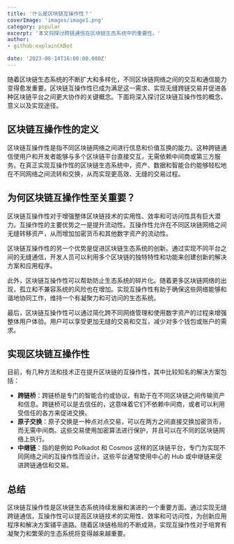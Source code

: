 ```yaml
---
title: '什么是区块链互操作性？'
coverImage: 'images/image1.png'
category: popular
excerpt: '本文将探讨跨链通信在区块链生态系统中的重要性。'
author: 
- github:explainCKBot

date: '2023-08-14T16:00:00.000Z'
---
```


随着区块链生态系统的不断扩大和多样化，不同区块链网络之间的交互和通信能力变得愈发重要。区块链互操作性已成为满足这一需求、实现无缝跨链交易并促进各种区块链平台之间更大协作的关键概念。下面将深入探讨区块链互操作性的概念、意义以及实现途径。




## 区块链互操作性的定义

区块链互操作性是指不同区块链网络之间进行信息和价值互换的能力。这种跨链通信使用户和开发者能够与多个区块链平台直接交互，无需依赖中间商或第三方服务。在真正实现互操作性的区块链生态系统中，资产、数据和智能合约能够轻松地在不同网络之间流转和交换，从而实现更高效、无缝的交易过程。



## 为何区块链互操作性至关重要？

区块链互操作性对于增强整体区块链技术的实用性、效率和可访问性具有巨大潜力。互操作性的主要优势之一是提升流动性。互操作性允许在不同区块链网络之间无缝转移资产，从而增加加密货币和其他数字资产的流动性。

区块链互操作性的另一个优势是促进区块链生态系统的创新。通过实现不同平台之间的无缝通信，开发人员可以利用多个区块链的独特特性和功能来创建创新的解决方案和应用程序。

此外，区块链互操作性可以帮助防止生态系统的碎片化。随着更多区块链网络的出现，孤立和不兼容系统的风险也在增加。实现互操作性有助于确保这些网络能够和谐地协同工作，维持一个有凝聚力和可访问的生态系统。

最后，区块链互操作性可以通过简化跨不同网络管理和使用数字资产的过程来增强整体用户体验。用户可以享受更加无缝的交易和交互，减少对多个钱包或账户的需求。




## 实现区块链互操作性

目前，有几种方法和技术正在提升区块链的互操作性，其中比较知名的解决方案包括：

- **跨链桥**：跨链桥是专门的智能合约或协议，有助于在不同区块链之间传输资产和信息。跨链桥可以是去信任的，这意味着它们不依赖中间商，或者可以利用受信任的各方来促进交换。
- **原子交换**：原子交换是一种点对点交易，可以在两方之间直接交换加密货币，而无需中间商。这些交易使用加密算法进行保护，并且可以在不同的区块链网络上执行。
- **中继链**：指的是例如 Polkadot 和 Cosmos 这样的区块链平台，专门为实现不同网络之间的互操作性而设计。这些平台通常使用中心的 Hub 或中继链来促进跨链通信和交易。



## 总结

区块链互操作性是区块链生态系统持续发展和演进的一个重要方面。通过实现无缝跨链通信，互操作性可以提高区块链技术的实用性、效率和可访问性，为创新应用程序和解决方案铺平道路。随着区块链格局的不断成熟，实现互操作性对于培育有凝聚力和繁荣的生态系统将变得越来越重要。